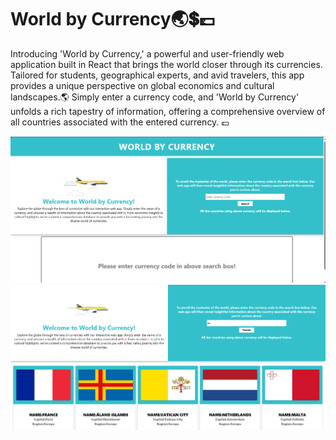 # World by Currency🌏💲💷

Introducing 'World by Currency,' a powerful and user-friendly web application built in React that brings the world closer through its currencies. Tailored for students, geographical experts, and avid travelers, this app provides a unique perspective on global economics and cultural landscapes.🌎
Simply enter a currency code, and 'World by Currency' unfolds a rich tapestry of information, offering a comprehensive overview of all countries associated with the entered currency. 💷

<img src="https://github.com/ShubhamRaut187/currencyfinder/blob/main/src/Images/Home_1.png?raw=true" alt="Home_1"/>


<img src="https://github.com/ShubhamRaut187/currencyfinder/blob/main/src/Images/Home_2.png?raw=true" alt="Home_2"/>
